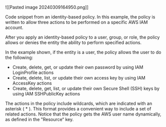 ![[Pasted image 20240309164950.png]]

Code snippet from an identity-based policy. In this example, the policy is written to allow three actions to be performed on a specific AWS IAM account.

After you apply an identity-based policy to a user, group, or role, the policy allows or denies the entity the ability to perform specified actions.

In the example shown, if the entity is a user, the policy allows the user to do the following:
- Create, delete, get, or update their own password by using IAM LoginProfile actions
- Create, delete, list, or update their own access key by using IAM AccessKey actions
- Create, delete, get, list, or update their own Secure Shell (SSH) keys by using IAM SSHPublicKey actions

The actions in the policy include wildcards, which are indicated with an asterisk ( * ). This format provides a convenient way to include a set of related actions. Notice that the policy gets the AWS user name dynamically, as defined in the "Resource“ key.